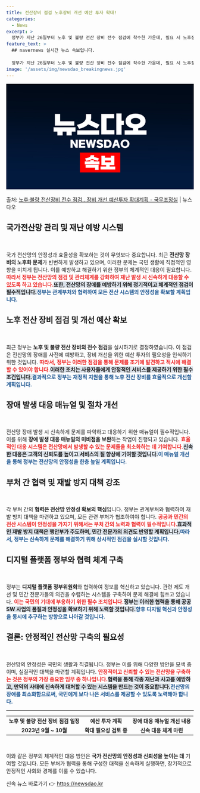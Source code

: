 ```yaml
---
title: 전산장비 점검 노후장비 개선 예산 투자 확대!
categories:
  - News
excerpt: >
  정부가 지난 26일부터 노후 및 불량 전산 장비 전수 점검에 착수한 가운데, 필요 시 노후장비 개선을 위한 …
feature_text: >
  ## navernews 실시간 뉴스 속보입니다.

  정부가 지난 26일부터 노후 및 불량 전산 장비 전수 점검에 착수한 가운데, 필요 시 노후장비 개선을 위한 …
image: '/assets/img/newsdao_breakingnews.jpg'
---
```


![뉴스다오 속보](/assets/img/newsdao_breakingnews.jpg)

<p>출처: <a href="https://newsdao.kr/2692" rel="dofollow">노후·불량 전산장비 전수 점검…장비 개선 예산투자 확대계획 - 국무조정실</a> | 뉴스다오</p>

<h2 data-ke-size="size26">국가전산망 관리 및 재난 예방 시스템</h2>

<p data-ke-size="size16">&nbsp;</p>

국가 전산망의 안정성과 효율성을 확보하는 것이 무엇보다 중요합니다. 최근 **전산망 장비의 노후화 문제**가 빈번하게 발생하고 있으며, 이러한 문제는 국민 생활에 직접적인 영향을 미치게 됩니다. 이를 예방하고 해결하기 위한 정부의 체계적인 대응이 필요합니다.<b><span style="color: #ee2323;">따라서 정부는 전산망의 점검 및 관리체계를 강화하여 재난 발생 시 신속하게 대응할 수 있도록 하고 있습니다.</span></b><b><span style="background-color: #21538527;">또한, 전산망의 장애를 예방하기 위해 정기적이고 체계적인 점검이 필수적입니다.</span></b><b><span style="color: #1a5490;">정부는 관계부처와 협력하여 모든 전산 시스템의 안정성을 확보할 계획입니다.</span></b>

<h2 data-ke-size="size26">노후 전산 장비 점검 및 개선 예산 확보</h2>

<p data-ke-size="size16">&nbsp;</p>

최근 정부는 **노후 및 불량 전산 장비의 전수 점검**을 실시하기로 결정하였습니다. 이 점검은 전산망의 장애를 사전에 예방하고, 장비 개선을 위한 예산 투자의 필요성을 인식하기 위한 것입니다. <b><span style="color: #ee2323;">따라서, 정부는 이러한 점검을 통해 문제를 조기에 발견하고 적시에 해결할 수 있어야 합니다.</span></b><b><span style="background-color: #21538527;">이러한 조치는 사용자들에게 안정적인 서비스를 제공하기 위한 필수 조건입니다.</span></b><b><span style="color: #1a5490;">결과적으로 정부는 재정적 지원을 통해 노후 전산 장비를 효율적으로 개선할 계획입니다.</span></b>

<h2 data-ke-size="size26">장애 발생 대응 매뉴얼 및 절차 개선</h2>

<p data-ke-size="size16">&nbsp;</p>

전산망 장애 발생 시 신속하게 문제를 파악하고 대응하기 위한 매뉴얼이 필수적입니다. 이를 위해 **장애 발생 대응 매뉴얼의 미비점을 보완**하는 작업이 진행되고 있습니다. <b><span style="color: #ee2323;">효율적인 대응 시스템은 전산망에서 발생할 수 있는 문제들을 최소화하는 데 기여합니다.</span></b><b><span style="background-color: #21538527;">신속한 대응은 고객의 신뢰도를 높이고 서비스의 질 향상에 기여할 것입니다.</span></b><b><span style="color: #1a5490;">이 매뉴얼 개선을 통해 정부는 전산망의 안정성을 한층 높일 계획입니다.</span></b>

<h2 data-ke-size="size26">부처 간 협력 및 재발 방지 대책 강조</h2>

<p data-ke-size="size16">&nbsp;</p>

각 부처 간의 **협력은 전산망 안정성 확보의 핵심**입니다. 정부는 관계부처와 협력하여 재발 방지 대책을 마련하고 있으며, 모든 관련 부처가 협조하여야 합니다. <b><span style="color: #ee2323;">공공과 민간의 전산 시스템이 안정성을 가지기 위해서는 부처 간의 노력과 협력이 필수적입니다.</span></b><b><span style="background-color: #21538527;">효과적인 재발 방지 대책은 행안부가 주도하며, 민간 전문가의 의견도 반영할 계획입니다.</span></b><b><span style="color: #1a5490;">따라서, 정부는 신속하게 문제를 해결하기 위해 상시적인 점검을 실시할 것입니다.</span></b>

<h2 data-ke-size="size26">디지털 플랫폼 정부와 협력 체계 구축</h2>

<p data-ke-size="size16">&nbsp;</p>

정부는 **디지털 플랫폼 정부위원회**와 협력하여 정보를 혁신하고 있습니다. 관련 제도 개선 및 민간 전문가들의 의견을 수렴하는 시스템을 구축하여 문제 해결에 힘쓰고 있습니다. <b><span style="color: #ee2323;">이는 국민의 기대에 부응하기 위한 필수 조치입니다.</span></b><b><span style="background-color: #21538527;">정부는 이러한 협력을 통해 공공 SW 사업의 품질과 안정성을 확보하기 위해 노력할 것입니다.</span></b><b><span style="color: #1a5490;">향후 디지털 혁신과 안정성을 동시에 추구하는 방향으로 나아갈 것입니다.</span></b>

<h2 data-ke-size="size26">결론: 안정적인 전산망 구축의 필요성</h2>

<p data-ke-size="size16">&nbsp;</p>

전산망의 안정성은 국민의 생활과 직결됩니다. 정부는 이를 위해 다양한 방안을 모색 중이며, 실질적인 대책을 마련할 계획입니다. <b><span style="color: #ee2323;">안정적이고 신뢰할 수 있는 전산망을 구축하는 것은 정부의 가장 중요한 임무 중 하나입니다.</span></b><b><span style="background-color: #21538527;">협력을 통해 각종 재난과 사고를 예방하고, 만약의 사태에 신속하게 대처할 수 있는 시스템을 만드는 것이 중요합니다.</span></b><b><span style="color: #1a5490;">전산망의 장애를 최소화함으로써, 국민에게 보다 나은 서비스를 제공할 수 있도록 노력해야 합니다.</span></b>

<hr>

<table style="width: 100%;">
<tr>
<td style="text-align: center; height: 17px;"><b>노후 및 불량 전산 장비 점검 일정</b></td>
<td style="text-align: center; height: 17px;"><b>예산 투자 계획</b></td>
<td style="text-align: center; height: 17px;"><b>장애 대응 매뉴얼 개선 내용</b></td>
</tr>
<tr>
<td style="text-align: center; height: 17px;"><b>2023년 9월 ~ 10월</b></td>
<td style="text-align: center; height: 17px;"><b>확대 필요성 검토 중</b></td>
<td style="text-align: center; height: 17px;"><b>신속 대응 체계 마련</b></td>
</tr>
</table>

<p data-ke-size="size16">&nbsp;</p>

이와 같은 정부의 체계적인 대응 방안은 **국가 전산망의 안정성과 신뢰성을 높이는 데** 기여할 것입니다. 모든 부처가 협력을 통해 구성한 대책을 신속하게 실행하면, 장기적으로 안정적인 사회와 경제를 이룰 수 있습니다. 

신속 뉴스 바로가기 👉 <a href="https://newsdao.kr" rel="dofollow">https://newsdao.kr</a>


